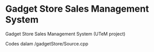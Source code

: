 # Gadget Store Sales Management System
 Gadget Store Sales Management System (UTeM project)
 
 Codes dalam /gadgetStore/Source.cpp
